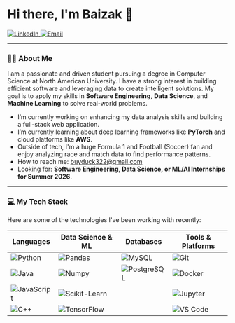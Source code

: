 # Hi there, I'm Baizak 👋

<a href="https://linkedin.com/in/baizakisaev" target="_blank" rel="noopener noreferrer">
  <img src="https://img.shields.io/badge/LinkedIn-0077B5?style=for-the-badge&logo=linkedin&logoColor=white" alt="LinkedIn"/>
</a>
<a href="mailto:buyduck322@gmail.com">
  <img src="https://img.shields.io/badge/Email-D14836?style=for-the-badge&logo=gmail&logoColor=white" alt="Email"/>
</a>

---

### 👨‍💻 About Me

I am a passionate and driven student pursuing a degree in Computer Science at North American University. I have a strong interest in building efficient software and leveraging data to create intelligent solutions. My goal is to apply my skills in **Software Engineering**, **Data Science**, and **Machine Learning** to solve real-world problems.

* I’m currently working on enhancing my data analysis skills and building a full-stack web application.
* I’m currently learning about deep learning frameworks like **PyTorch** and cloud platforms like **AWS**.
* Outside of tech, I'm a huge Formula 1 and Football (Soccer) fan and enjoy analyzing race and match data to find performance patterns.
* How to reach me: [buyduck322@gmail.com](mailto:baizakisaev@gmail.com)
* Looking for: **Software Engineering, Data Science, or ML/AI Internships for Summer 2026**.

---

### 💻 My Tech Stack

Here are some of the technologies I've been working with recently:

| Languages                                                                                                                              | Data Science & ML                                                                                                                                      | Databases                                                                                                                    | Tools & Platforms                                                                                                                                                              |
| -------------------------------------------------------------------------------------------------------------------------------------- | ------------------------------------------------------------------------------------------------------------------------------------------------------ | ---------------------------------------------------------------------------------------------------------------------------- | ------------------------------------------------------------------------------------------------------------------------------------------------------------------------------ |
| <img src="https://img.shields.io/badge/Python-3776AB?style=for-the-badge&logo=python&logoColor=white" alt="Python"/>                     | <img src="https://img.shields.io/badge/Pandas-150458?style=for-the-badge&logo=pandas&logoColor=white" alt="Pandas"/>                                   | <img src="https://img.shields.io/badge/MySQL-4479A1?style=for-the-badge&logo=mysql&logoColor=white" alt="MySQL"/>             | <img src="https://img.shields.io/badge/GIT-E44C30?style=for-the-badge&logo=git&logoColor=white" alt="Git"/>                                                                     |
| <img src="https://img.shields.io/badge/Java-ED8B00?style=for-the-badge&logo=openjdk&logoColor=white" alt="Java"/>                         | <img src="https://img.shields.io/badge/Numpy-013243?style=for-the-badge&logo=numpy&logoColor=white" alt="Numpy"/>                                     | <img src="https://img.shields.io/badge/PostgreSQL-336791?style=for-the-badge&logo=postgresql&logoColor=white" alt="PostgreSQL"/> | <img src="https://img.shields.io/badge/Docker-2496ED?style=for-the-badge&logo=docker&logoColor=white" alt="Docker"/>                                                             |
| <img src="https://img.shields.io/badge/JavaScript-F7DF1E?style=for-the-badge&logo=javascript&logoColor=black" alt="JavaScript"/>         | <img src="https://img.shields.io/badge/Scikit--Learn-F7931A?style=for-the-badge&logo=scikit-learn&logoColor=white" alt="Scikit-Learn"/>               |                                                                                                                              | <img src="https://img.shields.io/badge/Jupyter-F37626?style=for-the-badge&logo=Jupyter&logoColor=white" alt="Jupyter"/>                                                           |
| <img src="https://img.shields.io/badge/C%2B%2B-00599C?style=for-the-badge&logo=c%2B%2B&logoColor=white" alt="C++"/>                       | <img src="https://img.shields.io/badge/TensorFlow-FF6F00?style=for-the-badge&logo=tensorflow&logoColor=white" alt="TensorFlow"/>                     |                                                                                                                              | <img src="https://img.shields.io/badge/VS_Code-007ACC?style=for-the-badge&logo=visual-studio-code&logoColor=white" alt="VS Code"/>                                                 |

